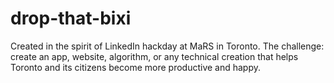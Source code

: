 drop-that-bixi
==============

Created in the spirit of LinkedIn hackday at MaRS in Toronto. The challenge: create an app, website, algorithm, or any technical creation that helps Toronto and its citizens become more productive and happy.